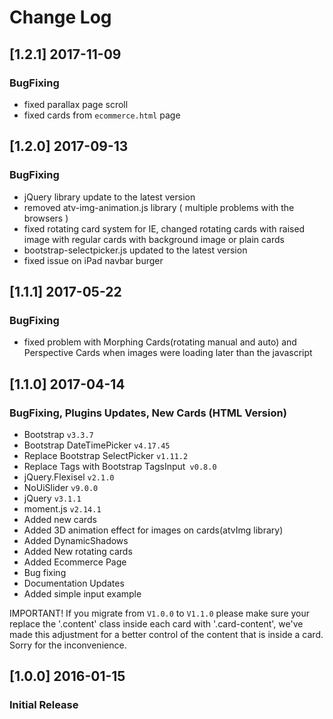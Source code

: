 # Change Log

## [1.2.1] 2017-11-09
### BugFixing
- fixed parallax page scroll
- fixed cards from `ecommerce.html` page

## [1.2.0] 2017-09-13
### BugFixing
- jQuery library update to the latest version
- removed atv-img-animation.js library ( multiple problems with the browsers )
- fixed rotating card system for IE, changed rotating cards with raised image with regular cards with background image or plain cards
- bootstrap-selectpicker.js updated to the latest version
- fixed issue on iPad navbar burger

## [1.1.1] 2017-05-22
### BugFixing
- fixed problem with Morphing Cards(rotating manual and auto) and Perspective Cards when images were loading later than the javascript

## [1.1.0] 2017-04-14
### BugFixing, Plugins Updates, New Cards (HTML Version)
- Bootstrap `v3.3.7`
- Bootstrap DateTimePicker `v4.17.45`
- Replace Bootstrap SelectPicker `v1.11.2`
- Replace Tags with Bootstrap TagsInput` v0.8.0`
- jQuery.Flexisel `v2.1.0`
- NoUiSlider `v9.0.0`
- jQuery `v3.1.1`
- moment.js `v2.14.1`
- Added new cards
- Added 3D animation effect for images on cards(atvImg library)
- Added DynamicShadows
- Added New rotating cards
- Added Ecommerce Page
- Bug fixing
- Documentation Updates
- Added simple input example

IMPORTANT! If you migrate from `V1.0.0` to `V1.1.0` please make sure your replace the '.content' class inside each card with '.card-content', we've made this adjustment for a better control of the content that is inside a card. Sorry for the inconvenience.

## [1.0.0] 2016-01-15
### Initial Release
